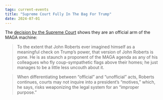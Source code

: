 ```yaml
---
tags: current-events
title: "Supreme Court Fully In The Bag For Trump"
date: 2024-07-01
---
```


The [decision by the Supreme Court](https://ballsandstrikes.org/scotus/trump-immunity-case-maga-supreme-court-arrives/) shows they are an official arm of the MAGA machine: 

> To the extent that John Roberts ever imagined himself as a meaningful check on Trump’s power, that version of John Roberts is gone. He is as staunch a proponent of the MAGA agenda as any of his colleagues who fly coup-sympathetic flags above their homes; he just manages to be a little less uncouth about it.

> When differentiating between “official” and “unofficial” acts, Roberts continues, courts may not inquire into a president’s “motives,” which, he says, risks weaponizing the legal system for an “improper purpose.”